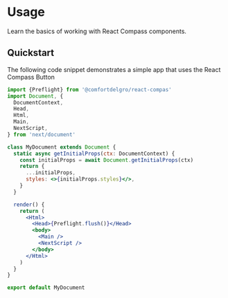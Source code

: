 # Usage

<p class="description">Learn the basics of working with React Compass components.</p>

## Quickstart

The following code snippet demonstrates a simple app that uses the React Compass Button

```jsx
import {Preflight} from '@comfortdelgro/react-compas'
import Document, {
  DocumentContext,
  Head,
  Html,
  Main,
  NextScript,
} from 'next/document'

class MyDocument extends Document {
  static async getInitialProps(ctx: DocumentContext) {
    const initialProps = await Document.getInitialProps(ctx)
    return {
      ...initialProps,
      styles: <>{initialProps.styles}</>,
    }
  }

  render() {
    return (
      <Html>
        <Head>{Preflight.flush()}</Head>
        <body>
          <Main />
          <NextScript />
        </body>
      </Html>
    )
  }
}

export default MyDocument
```
